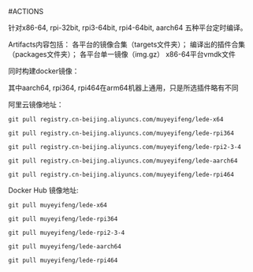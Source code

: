 #ACTIONS

针对x86-64, rpi-32bit, rpi3-64bit, rpi4-64bit, aarch64 五种平台定时编译。

Artifacts内容包括：
    各平台的镜像合集（targets文件夹）；
    编译出的插件合集（packages文件夹）；
    各平台单一镜像（img.gz）
    x86-64平台vmdk文件

同时构建docker镜像：

其中aarch64, rpi364, rpi464在arm64机器上通用，只是所选插件略有不同

阿里云镜像地址：

    git pull registry.cn-beijing.aliyuncs.com/muyeyifeng/lede-x64

    git pull registry.cn-beijing.aliyuncs.com/muyeyifeng/lede-rpi364

    git pull registry.cn-beijing.aliyuncs.com/muyeyifeng/lede-rpi2-3-4

    git pull registry.cn-beijing.aliyuncs.com/muyeyifeng/lede-aarch64

    git pull registry.cn-beijing.aliyuncs.com/muyeyifeng/lede-rpi464

Docker Hub 镜像地址:

    git pull muyeyifeng/lede-x64

    git pull muyeyifeng/lede-rpi364

    git pull muyeyifeng/lede-rpi2-3-4

    git pull muyeyifeng/lede-aarch64

    git pull muyeyifeng/lede-rpi464